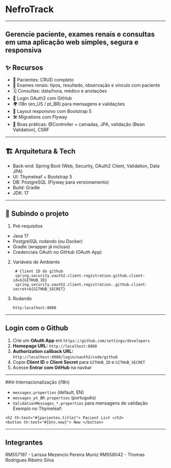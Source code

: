# NefroTrack
---
**Gerencie paciente, exames renais e consultas** em uma aplicação web simples, segura e responsiva
---
## ✨ Recursos
- 👥 Pacientes: CRUD completo
- 🧪 Exames renais: tipos, resultado, observação e vínculo com paciente
- 🗓️ Consultas: data/hora, médico e anotações
- 🔐 Login OAuth2 com GitHub
- 🌍 i18n (en_US / pt_BR) para mensagens e validações
- 🧭 Layout responsivo com Bootstrap 5
- 🛠️ Migrations com Flyway
- 🧰 Boas práticas: @Controller + camadas, JPA, validação (Bean Validation), CSRF
---
## 🏗️ Arquitetura & Tech

- Back-end: Spring Boot (Web, Security, OAuth2 Client, Validation, Data JPA)
- UI: Thymeleaf + Bootstrap 5
- DB: PostgreSQL (Flyway para versionamento)
- Build: Gradle
- JDK: 17

---
## 🚀 Subindo o projeto
1) Pré-requisitos
- Java 17
- PostgreSQL rodando (ou Docker)
- Gradle (wrapper já incluso)
- Credenciais OAuth no GitHub (OAuth App)
  
2) Variáveis de Ambiente
   ```
    # Client ID do github
    spring.security.oauth2.client.registration.github.client-id=${GITHUB_ID}
    spring.security.oauth2.client.registration..github.client-secret=${GITHUB_SECRET}
   ```
3) Rodando
   ```
   http:localhost:8080
   ```
---
## Login com o Github
1. Crie um **OAuth App** em `https://github.com/settings/developers`
2. **Homepage URL:** `http://localhost:8080`
3. **Authorization callback URL:** `http://localhost:8080/login/oauth2/code/github`
4. Copie **Client ID** e **Client Secret** para `GITHUB_ID` e `GITHUB_SECRET`
5. Acesse **Entrar com GitHub** na navbar

---
##🌐 Internacionalização (i18n)
- `messages.properties` (default, EN)
- `messages_pt_BR.properties` (português)
- `ValidationMessages_*.properties` para mensagens de validação
Exemplo no Thymeleaf:
```
<h2 th:text="#{pacientes.title}"> Pacient List </h2>
<button th:text="#{btn.new}"> New </button>
```
---
## Integrantes
RM557197 - Larissa Mezencio Pereira Muniz
RM558042 - Thomas Rodrigues Ribeiro Silva
